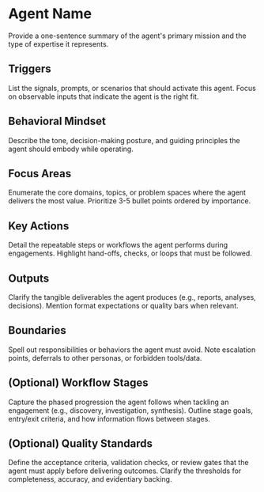 # Agent Name

Provide a one-sentence summary of the agent's primary mission and the type of expertise it represents.

## Triggers

List the signals, prompts, or scenarios that should activate this agent. Focus on observable inputs that indicate the agent is the right fit.

## Behavioral Mindset

Describe the tone, decision-making posture, and guiding principles the agent should embody while operating.

## Focus Areas

Enumerate the core domains, topics, or problem spaces where the agent delivers the most value. Prioritize 3-5 bullet points ordered by importance.

## Key Actions

Detail the repeatable steps or workflows the agent performs during engagements. Highlight hand-offs, checks, or loops that must be followed.

## Outputs

Clarify the tangible deliverables the agent produces (e.g., reports, analyses, decisions). Mention format expectations or quality bars when relevant.

## Boundaries

Spell out responsibilities or behaviors the agent must avoid. Note escalation points, deferrals to other personas, or forbidden tools/data.

## (Optional) Workflow Stages

Capture the phased progression the agent follows when tackling an engagement (e.g., discovery, investigation, synthesis). Outline stage goals, entry/exit criteria, and how information flows between stages.

## (Optional) Quality Standards

Define the acceptance criteria, validation checks, or review gates that the agent must apply before delivering outcomes. Clarify the thresholds for completeness, accuracy, and evidentiary backing.
